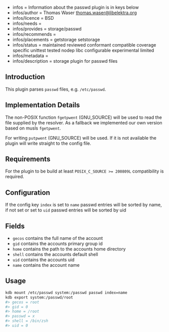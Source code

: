 - infos = Information about the passwd plugin is in keys below
- infos/author = Thomas Waser <thomas.waser@libelektra.org>
- infos/licence = BSD
- infos/needs =
- infos/provides = storage/passwd
- infos/recommends =
- infos/placements = getstorage setstorage
- infos/status = maintained reviewed conformant compatible coverage specific unittest tested nodep libc configurable experimental limited
- infos/metadata =
- infos/description = storage plugin for passwd files

## Introduction

This plugin parses `passwd` files, e.g. `/etc/passwd`.

## Implementation Details

The non-POSIX function `fgetpwent` (GNU_SOURCE) will be used to
read the file supplied by the resolver.
As a fallback we implemented our own version based on musls `fgetpwent`.

For writing `putpwent` (GNU_SOURCE) will be used.
If it is not available the plugin will write straight to the config file.

## Requirements

For the plugin to be build at least `POSIX_C_SOURCE >= 200809L` compatibility
is required.

## Configuration

If the config key `index` is set to `name` passwd entries will be sorted by name, if not set or set to `uid` passwd entries will be sorted by uid

## Fields

- `gecos` contains the full name of the account
- `gid` contains the accounts primary group id
- `home` contains the path to the accounts home directory
- `shell` contains the accounts default shell
- `uid` contains the accounts uid
- `name` contains the account name

## Usage

```sh
kdb mount /etc/passwd system:/passwd passwd index=name
kdb export system:/passwd/root
#> gecos = root
#> gid = 0
#> home = /root
#> passwd = x
#> shell = /bin/zsh
#> uid = 0
```
